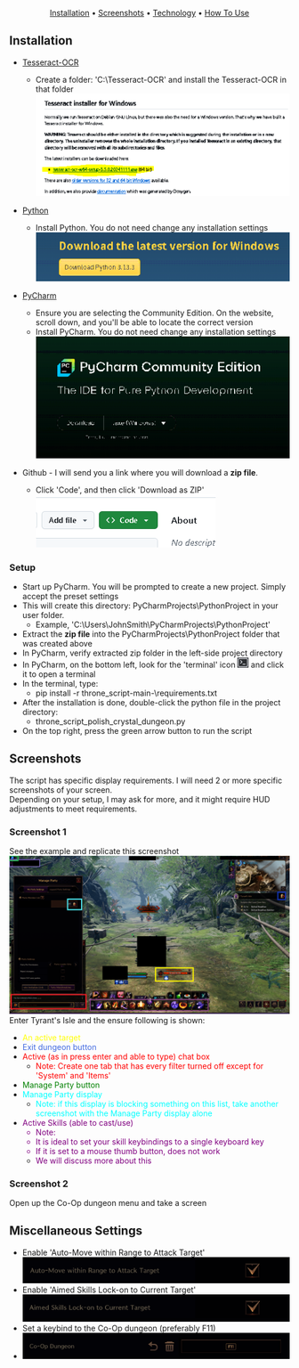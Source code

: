 <p align="center">
  <a href="#key-features">Installation</a> •
  <a href="#screenshots">Screenshots</a> •
  <a href="#technology">Technology</a> •
  <a href="#how-to-use">How To Use</a> 
</p>

## Installation

* [Tesseract-OCR](https://github.com/UB-Mannheim/tesseract/wiki)<br>
  * Create a folder: 'C:\Tesseract-OCR' and install the Tesseract-OCR in that folder <br>
![tesseract](readme_img\tesseract-ocr.png)<br>
* [Python](https://www.python.org/downloads/)
  * Install Python. You do not need change any installation settings<br>
![python](readme_img\python.png)<br>
* [PyCharm](https://www.jetbrains.com/pycharm/download/?section=windows)<br>
  * Ensure you are selecting the Community Edition. On the website, scroll down, and you'll be able to locate the correct version<br>
  * Install PyCharm. You do not need change any installation settings<br>
  ![pycharm](readme_img\pycharm.png)<br>

* Github - I will send you a link where you will download a <b>zip file</b>.
  * Click 'Code', and then click 'Download as ZIP'<br>
  ![github](readme_img\github.png)<br>

### Setup
  * Start up PyCharm. You will be prompted to create a new project. Simply accept the preset settings
  * This will create this directory: PyCharmProjects\PythonProject in your user folder.
    * Example, 'C:\Users\JohnSmith\PyCharmProjects\PythonProject'
  * Extract the <b>zip file</b> into the PyCharmProjects\PythonProject folder that was created above
  * In PyCharm, verify extracted zip folder in the left-side project directory
  * In PyCharm, on the bottom left, look for the 'terminal' icon ![terminal](readme_img\terminal.png) and click it to open a terminal
  * In the terminal, type:
    * pip install -r throne_script-main-<your name>\requirements.txt
  * After the installation is done, double-click the python file in the project directory:
    * throne_script_polish_crystal_dungeon.py
  * On the top right, press the green arrow button to run the script

## Screenshots
The script has specific display requirements. I will need 2 or more specific screenshots of your screen.<br>
Depending on your setup, I may ask for more, and it might require HUD adjustments to meet requirements. 
### Screenshot 1
See the example and replicate this screenshot<br>
![package_screenshot.png](readme_img/package_screenshot.png)<br>
Enter Tyrant's Isle and the ensure following is shown:
 * <font color="yellow">An active target</font>
 * <font color="royalblue">Exit dungeon button</font>
 * <font color="red">Active (as in press enter and able to type) chat box
   * Note: Create one tab that has every filter turned off except for 'System' and 'Items'</font>
 * <font color="green">Manage Party button</font>
 * <font color="cyan">Manage Party display
   * Note: if this display is blocking something on this list, take another screenshot with the Manage Party display alone</font><br>
 * <font color="purple">Active Skills (able to cast/use)
   * Note:
   * It is ideal to set your skill keybindings to a single keyboard key
   * If it is set to a mouse thumb button, does not work
   * We will discuss more about this</font>

### Screenshot 2
Open up the Co-Op dungeon menu and take a screen

## Miscellaneous Settings
* Enable 'Auto-Move within Range to Attack Target'<br>
![target-setting.png](readme_img/target-setting.png)
* Enable 'Aimed Skills Lock-on to Current Target'<br>
![aimed_locked_skills.PNG](readme_img/aimed_locked_skills.PNG)
* Set a keybind to the Co-Op dungeon (preferably F11) <br>
* ![co-op_dungeon_button.png](readme_img/co-op_dungeon_button.png)